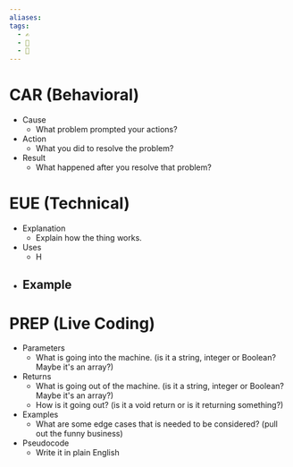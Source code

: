```yaml
---
aliases: 
tags:
  - ✍
  - 🎃
  - 💼
---
```

# CAR (Behavioral)
- Cause
	- What problem prompted your actions?
- Action
	- What you did to resolve the problem?
- Result
	- What happened after you resolve that problem?
# EUE (Technical)
- Explanation
	-  Explain how the thing works.
- Uses
	-  H
- Example
	- 
# PREP (Live Coding)
- Parameters
	-  What is going into the machine. (is it a string, integer or Boolean? Maybe it's an array?)
- Returns
	-  What is going out of the machine. (is it a string, integer or Boolean? Maybe it's an array?)
	-  How is it going out? (is it a void return or is it returning something?)
- Examples
	-  What are some edge cases that is needed to be considered? (pull out the funny business)
- Pseudocode
	-  Write it in plain English



